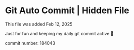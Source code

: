 # Git Auto Commit | Hidden File

This file was added Feb 12, 2025

Just for fun and keeping my daily git commit active 🤪

commit number: 184043
